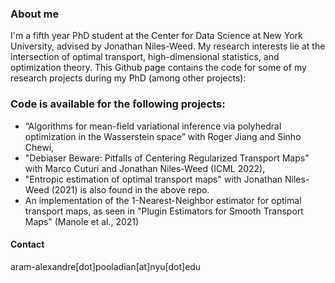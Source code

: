 ### About me

I'm a fifth year PhD student at the Center for Data Science at New York University, advised by Jonathan Niles-Weed. My research interests lie at the intersection of optimal transport, high-dimensional statistics, and optimization theory. This Github page contains the code for some of my research projects during my PhD (among other projects):

### Code is available for the following projects:
- “Algorithms for mean-field variational inference via polyhedral optimization in the Wasserstein space” with Roger Jiang and Sinho Chewi,
- "Debiaser Beware: Pitfalls of Centering Regularized Transport Maps" with Marco Cuturi and Jonathan Niles-Weed (ICML 2022),
- "Entropic estimation of optimal transport maps" with Jonathan Niles-Weed (2021) is also found in the above repo.
- An implementation of the 1-Nearest-Neighbor estimator for optimal transport maps, as seen in "Plugin Estimators for Smooth Transport Maps" (Manole et al., 2021)

#### Contact
aram-alexandre[dot]pooladian[at]nyu[dot]edu
